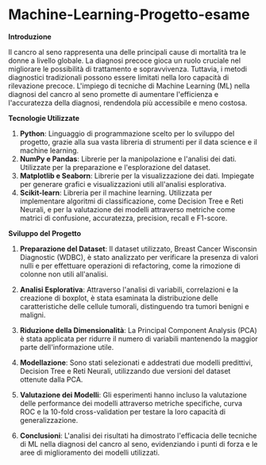 # Machine-Learning-Progetto-esame

**Introduzione**

Il cancro al seno rappresenta una delle principali cause di mortalità tra le donne a livello globale. La diagnosi precoce gioca un ruolo cruciale nel migliorare le possibilità di trattamento e sopravvivenza. Tuttavia, i metodi diagnostici tradizionali possono essere limitati nella loro capacità di rilevazione precoce. L'impiego di tecniche di Machine Learning (ML) nella diagnosi del cancro al seno promette di aumentare l'efficienza e l'accuratezza della diagnosi, rendendola più accessibile e meno costosa.

**Tecnologie Utilizzate**

1. **Python**: Linguaggio di programmazione scelto per lo sviluppo del progetto, grazie alla sua vasta libreria di strumenti per il data science e il machine learning.
2. **NumPy e Pandas**: Librerie per la manipolazione e l'analisi dei dati. Utilizzate per la preparazione e l'esplorazione del dataset.
3. **Matplotlib e Seaborn**: Librerie per la visualizzazione dei dati. Impiegate per generare grafici e visualizzazioni utili all'analisi esplorativa.
4. **Scikit-learn**: Libreria per il machine learning. Utilizzata per implementare algoritmi di classificazione, come Decision Tree e Reti Neurali, e per la valutazione dei modelli attraverso metriche come matrici di confusione, accuratezza, precision, recall e F1-score.

**Sviluppo del Progetto**

1. **Preparazione del Dataset**: Il dataset utilizzato, Breast Cancer Wisconsin Diagnostic (WDBC), è stato analizzato per verificare la presenza di valori nulli e per effettuare operazioni di refactoring, come la rimozione di colonne non utili all'analisi.

2. **Analisi Esplorativa**: Attraverso l'analisi di variabili, correlazioni e la creazione di boxplot, è stata esaminata la distribuzione delle caratteristiche delle cellule tumorali, distinguendo tra tumori benigni e maligni.

3. **Riduzione della Dimensionalità**: La Principal Component Analysis (PCA) è stata applicata per ridurre il numero di variabili mantenendo la maggior parte dell'informazione utile.

4. **Modellazione**: Sono stati selezionati e addestrati due modelli predittivi, Decision Tree e Reti Neurali, utilizzando due versioni del dataset ottenute dalla PCA.

5. **Valutazione dei Modelli**: Gli esperimenti hanno incluso la valutazione delle performance dei modelli attraverso metriche specifiche, curva ROC e la 10-fold cross-validation per testare la loro capacità di generalizzazione.

6. **Conclusioni**: L'analisi dei risultati ha dimostrato l'efficacia delle tecniche di ML nella diagnosi del cancro al seno, evidenziando i punti di forza e le aree di miglioramento dei modelli utilizzati.

